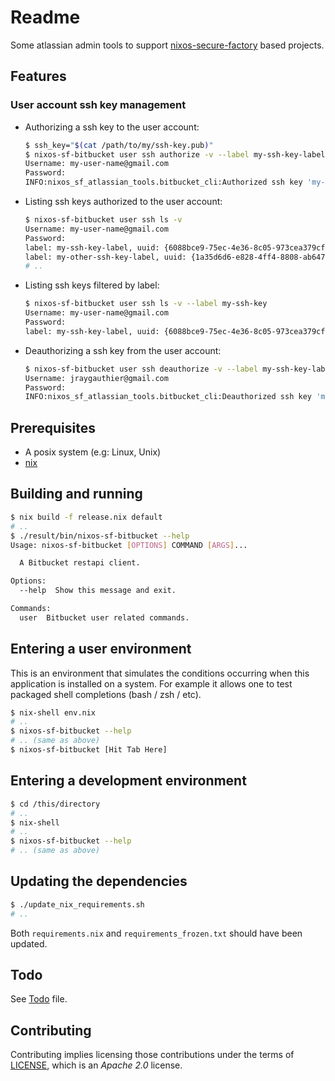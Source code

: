 Readme
======

Some atlassian admin tools to support [nixos-secure-factory] based projects.

Features
--------

### User account ssh key management

 -  Authorizing a ssh key to the user account:

    ```bash
    $ ssh_key="$(cat /path/to/my/ssh-key.pub)"
    $ nixos-sf-bitbucket user ssh authorize -v --label my-ssh-key-label "$ssh_key"
    Username: my-user-name@gmail.com
    Password:
    INFO:nixos_sf_atlassian_tools.bitbucket_cli:Authorized ssh key 'my-ssh-key-label' to ' my-user-name@gmail.com' user account.`{key_uuid: {6088bce9-75ec-4e36-8c05-973cea379cff}}`
    ```

 -  Listing ssh keys authorized to the user account:

    ```bash
    $ nixos-sf-bitbucket user ssh ls -v
    Username: my-user-name@gmail.com
    Password:
    label: my-ssh-key-label, uuid: {6088bce9-75ec-4e36-8c05-973cea379cff}
    label: my-other-ssh-key-label, uuid: {1a35d6d6-e828-4ff4-8808-ab64785cd81d}
    # ..
    ```

 -  Listing ssh keys filtered by label:

    ```bash
    $ nixos-sf-bitbucket user ssh ls -v --label my-ssh-key
    Username: my-user-name@gmail.com
    Password:
    label: my-ssh-key-label, uuid: {6088bce9-75ec-4e36-8c05-973cea379cff}
    ```

 -  Deauthorizing a ssh key from the user account:

    ```bash
    $ nixos-sf-bitbucket user ssh deauthorize -v --label my-ssh-key-label
    Username: jraygauthier@gmail.com
    Password:
    INFO:nixos_sf_atlassian_tools.bitbucket_cli:Deauthorized ssh key 'my-ssh-key-label' from 'my-user-name@gmail.com' user account.`{key_uuid: {6088bce9-75ec-4e36-8c05-973cea379cff}}`
    ```


Prerequisites
-------------

 -  A posix system (e.g: Linux, Unix)
 -  [nix](https://nixos.org/nix/download.html)


Building and running
--------------------

```bash
$ nix build -f release.nix default
# ..
$ ./result/bin/nixos-sf-bitbucket --help
Usage: nixos-sf-bitbucket [OPTIONS] COMMAND [ARGS]...

  A Bitbucket restapi client.

Options:
  --help  Show this message and exit.

Commands:
  user  Bitbucket user related commands.
```


Entering a user environment
---------------------------

This is an environment that simulates the conditions occurring when this
application is installed on a system. For example it allows one to test packaged
shell completions (bash / zsh / etc).

```bash
$ nix-shell env.nix
# ..
$ nixos-sf-bitbucket --help
# .. (same as above)
$ nixos-sf-bitbucket [Hit Tab Here]
```


Entering a development environment
----------------------------------

```bash
$ cd /this/directory
# ..
$ nix-shell
# ..
$ nixos-sf-bitbucket --help
# .. (same as above)
```


Updating the dependencies
-------------------------

```bash
$ ./update_nix_requirements.sh
# ..
```

Both `requirements.nix` and `requirements_frozen.txt` should have been updated.


Todo
----

See [Todo](./TODO.md) file.


Contributing
------------

Contributing implies licensing those contributions under the terms of [LICENSE](./LICENSE), which is an *Apache 2.0* license.


[nixos-secure-factory]: https://github.com/jraygauthier/nixos-secure-factory
